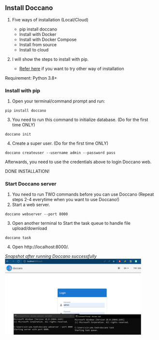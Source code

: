 ## Install Doccano
1. Five ways of installation (Local/Cloud)
    - pip install doccano
    - Install with Docker
    - Install with Docker Compose
    - Install from source
    - Install to cloud

2. I will show the steps to install with pip.
    - [Refer here](https://doccano.github.io/doccano/install-and-upgrade-doccano/) if you want to try other way of installation

Requirement: Python 3.8+

### Install with pip
1. Open your terminal/command prompt and run: 
```
pip install doccano
```
3. You need to run this command to initialize database. (Do for the first time ONLY)
```
doccano init
```
4. Create a super user. (Do for the first time ONLY)
```
doccano createuser --username admin --password pass
```
Afterwards, you need to use the credentials above to login Doccano web.

DONE INSTALLATION!

### Start Doccano server 
1. You need to run TWO commands before you can use Doccano (Repeat steps 2-4 everytime when you want to use Doccano!)
2. Start a web server.
```
doccano webserver --port 8000
```
3. Open another terminal to Start the task queue to handle file upload/download
```
doccano task
```
4. Open http://localhost:8000/.

_Snapshot after running Doccano successfully_ <br>
<img src="images/logindoccano.png" width="450" height="250">
